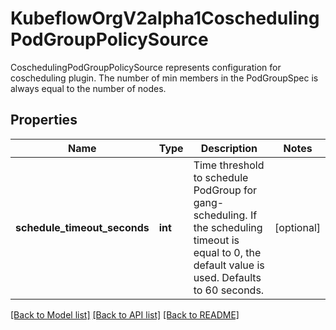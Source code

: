 # KubeflowOrgV2alpha1CoschedulingPodGroupPolicySource

CoschedulingPodGroupPolicySource represents configuration for coscheduling plugin. The number of min members in the PodGroupSpec is always equal to the number of nodes.
## Properties
Name | Type | Description | Notes
------------ | ------------- | ------------- | -------------
**schedule_timeout_seconds** | **int** | Time threshold to schedule PodGroup for gang-scheduling. If the scheduling timeout is equal to 0, the default value is used. Defaults to 60 seconds. | [optional] 

[[Back to Model list]](../README.md#documentation-for-models) [[Back to API list]](../README.md#documentation-for-api-endpoints) [[Back to README]](../README.md)


